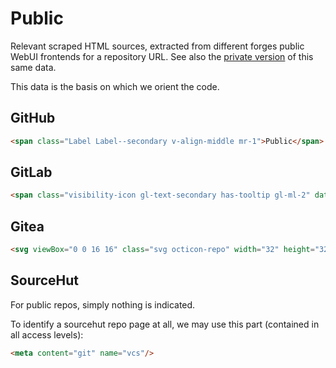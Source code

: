 <!--
SPDX-FileCopyrightText: 2023 Robin Vobruba <hoijui.quaero@gmail.com>
SPDX-License-Identifier: CC0-1.0
-->

# Public

Relevant scraped HTML sources,
extracted from different forges public WebUI frontends
for a repository URL.
See also the [private version](private.md) of this same data.

This data is the basis on which we orient the code.

## GitHub

```html
<span class="Label Label--secondary v-align-middle mr-1">Public</span>
```

## GitLab

```html
<span class="visibility-icon gl-text-secondary has-tooltip gl-ml-2" data-container="body" title="Public - The project can be accessed without any authentication.">
```

## Gitea

```html
<svg viewBox="0 0 16 16" class="svg octicon-repo" width="32" height="32" aria-hidden="true"><path d="M2 2.5A2.5 2.5 0 0 1 4.5 0h8.75a.75.75 0 0 1 .75.75v12.5a.75.75 0 0 1-.75.75h-2.5a.75.75 0 0 1 0-1.5h1.75v-2h-8a1 1 0 0 0-.714 1.7.75.75 0 1 1-1.072 1.05A2.495 2.495 0 0 1 2 11.5Zm10.5-1h-8a1 1 0 0 0-1 1v6.708A2.486 2.486 0 0 1 4.5 9h8ZM5 12.25a.25.25 0 0 1 .25-.25h3.5a.25.25 0 0 1 .25.25v3.25a.25.25 0 0 1-.4.2l-1.45-1.087a.249.249 0 0 0-.3 0L5.4 15.7a.25.25 0 0 1-.4-.2Z"></path></svg>
```

## SourceHut

For public repos, simply nothing is indicated.

To identify a sourcehut repo page at all,
we may use this part (contained in all access levels):

```html
<meta content="git" name="vcs"/>
```
